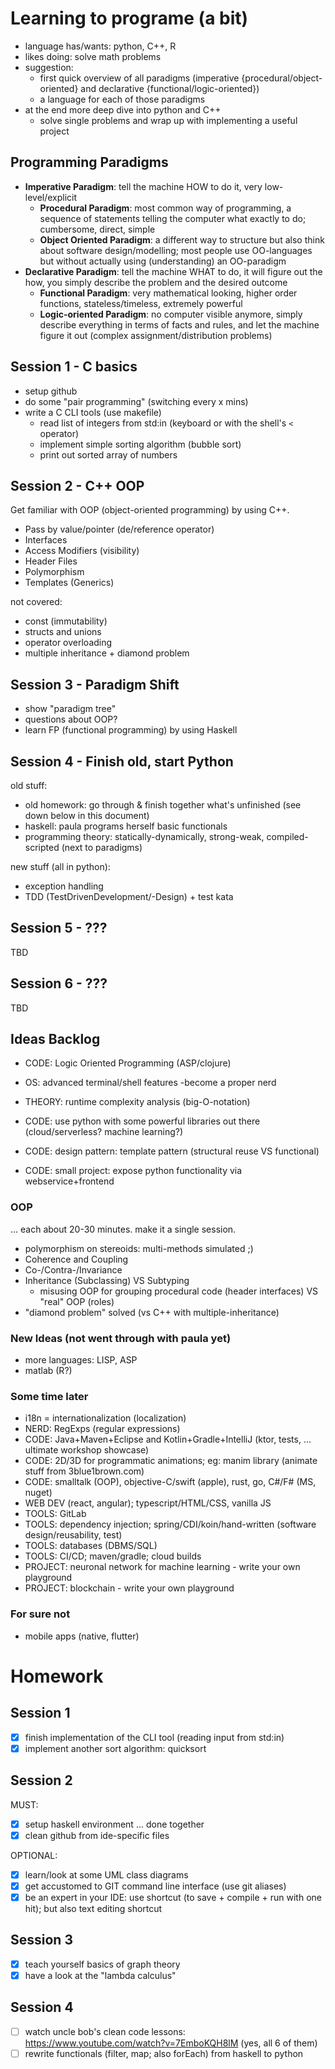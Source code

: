 # Learning to programe (a bit)

* language has/wants: python, C++, R
* likes doing: solve math problems
* suggestion:
  * first quick overview of all paradigms (imperative {procedural/object-oriented} and declarative {functional/logic-oriented})
  * a language for each of those paradigms
* at the end more deep dive into python and C++
  * solve single problems and wrap up with implementing a useful project

## Programming Paradigms

* **Imperative Paradigm**: tell the machine HOW to do it, very low-level/explicit
  * **Procedural Paradigm**: most common way of programming, a sequence of statements telling the computer what exactly to do; cumbersome, direct, simple
  * **Object Oriented Paradigm**: a different way to structure but also think about software design/modelling; most people use OO-languages but without actually using (understanding) an OO-paradigm
* **Declarative Paradigm**: tell the machine WHAT to do, it will figure out the how, you simply describe the problem and the desired outcome
  * **Functional Paradigm**: very mathematical looking, higher order functions, stateless/timeless, extremely powerful
  * **Logic-oriented Paradigm**: no computer visible anymore, simply describe everything in terms of facts and rules, and let the machine figure it out (complex assignment/distribution problems)

## Session 1 - C basics

* setup github
* do some "pair programming" (switching every x mins)
* write a C CLI tools (use makefile)
  * read list of integers from std:in (keyboard or with the shell's `<` operator)
  * implement simple sorting algorithm (bubble sort)
  * print out sorted array of numbers

## Session 2 - C++ OOP

Get familiar with OOP (object-oriented programming) by using C++.

* Pass by value/pointer (de/reference operator)
* Interfaces
* Access Modifiers (visibility)
* Header Files
* Polymorphism
* Templates (Generics)

not covered:
* const (immutability)
* structs and unions
* operator overloading
* multiple inheritance + diamond problem


## Session 3 - Paradigm Shift

* show "paradigm tree"
* questions about OOP?
* learn FP (functional programming) by using Haskell

## Session 4 - Finish old, start Python

old stuff:

* old homework: go through & finish together what's unfinished (see down below in this document)
* haskell: paula programs herself basic functionals
* programming theory: statically-dynamically, strong-weak, compiled-scripted (next to paradigms)

new stuff (all in python):

* exception handling
* TDD (TestDrivenDevelopment/-Design) + test kata

## Session 5 - ???

TBD

## Session 6 - ???

TBD

## Ideas Backlog

* CODE: Logic Oriented Programming (ASP/clojure)
* OS: advanced terminal/shell features -become a proper nerd
* THEORY: runtime complexity analysis (big-O-notation)

* CODE: use python with some powerful libraries out there (cloud/serverless? machine learning?)
* CODE: design pattern: template pattern (structural reuse VS functional)
* CODE: small project: expose python functionality via webservice+frontend

### OOP

... each about 20-30 minutes. make it a single session.

* polymorphism on stereoids: multi-methods simulated ;)
* Coherence and Coupling
* Co-/Contra-/Invariance
* Inheritance (Subclassing) VS Subtyping
  * misusing OOP for grouping procedural code (header interfaces) VS "real" OOP (roles)
* "diamond problem" solved (vs C++ with multiple-inheritance)

### New Ideas (not went through with paula yet)

* more languages: LISP, ASP
* matlab (R?)

### Some time later

* i18n = internationalization (localization)
* NERD: RegExps (regular expressions)
* CODE: Java+Maven+Eclipse and Kotlin+Gradle+IntelliJ (ktor, tests, ... ultimate workshop showcase)
* CODE: 2D/3D for programmatic animations; eg: manim library (animate stuff from 3blue1brown.com)
* CODE: smalltalk (OOP), objective-C/swift (apple), rust, go, C#/F# (MS, nuget)
* WEB DEV (react, angular); typescript/HTML/CSS, vanilla JS
* TOOLS: GitLab
* TOOLS: dependency injection; spring/CDI/koin/hand-written (software design/reusability, test)
* TOOLS: databases (DBMS/SQL)
* TOOLS: CI/CD; maven/gradle; cloud builds
* PROJECT: neuronal network for machine learning - write your own playground
* PROJECT: blockchain - write your own playground

### For sure not

* mobile apps (native, flutter)

# Homework

## Session 1

* [x] finish implementation of the CLI tool (reading input from std:in)
* [x] implement another sort algorithm: quicksort

## Session 2

MUST:

* [x] setup haskell environment ... done together
* [x] clean github from ide-specific files

OPTIONAL:

* [x] learn/look at some UML class diagrams
* [x] get accustomed to GIT command line interface (use git aliases)
* [x] be an expert in your IDE: use shortcut (to save + compile + run with one hit); but also text editing shortcut

## Session 3

* [x] teach yourself basics of graph theory
* [x] have a look at the "lambda calculus"

## Session 4

* [ ] watch uncle bob's clean code lessons: https://www.youtube.com/watch?v=7EmboKQH8lM (yes, all 6 of them)
* [ ] rewrite functionals (filter, map; also forEach) from haskell to python